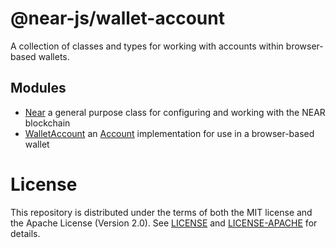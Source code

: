 # @near-js/wallet-account

A collection of classes and types for working with accounts within browser-based wallets.

## Modules

- [Near](https://github.com/near/near-api-js/blob/master/packages/wallet-account/src/near.ts) a general purpose class for configuring and working with the NEAR blockchain
- [WalletAccount](https://github.com/near/near-api-js/blob/master/packages/wallet-account/src/wallet_account.ts) an [Account](https://github.com/near/near-api-js/blob/master/packages/accounts/src/account.ts) implementation for use in a browser-based wallet

# License

This repository is distributed under the terms of both the MIT license and the Apache License (Version 2.0).
See [LICENSE](https://github.com/near/near-api-js/blob/master/LICENSE) and [LICENSE-APACHE](https://github.com/near/near-api-js/blob/master/LICENSE-APACHE) for details.
